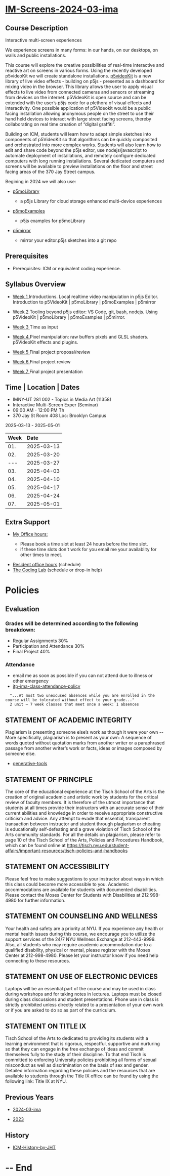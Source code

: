 # [IM-Screens-2024-03-ima](https://github.com/p5videoKit/IM-Screens-2025-03-ima)

## Course Description

Interactive multi-screen experiences

We experience screens in many forms:
in our hands, on our desktops, on walls and public installations.

This course will explore the creative possibilities of real-time
interactive and reactive art on screens in various forms.
Using the recently developed p5videoKit we will create standalone installations.
[p5videoKit](https://github.com/molab-itp/p5videoKit) is a new library of live video effects - building on p5js -
presented as a dashboard for mixing video in the browser.
This library allows the user to apply visual effects to live video
from connected cameras and sensors or streaming from devices on the internet.
p5VideoKit is open source and can be extended with the user’s p5js code for
a plethora of visual effects and interactivity. One possible application of p5Videokit
would be a public facing installation allowing anonymous people on the street
to use their hand held devices to interact with large street facing screens,
thereby collaborating on real time creation of “digital graffiti”.

Building on ICM, students will learn how to adapt simple sketches
into components of p5VideoKit so that algorithms can be
quickly composited and orchestrated into more complex works.
Students will also learn how to edit and share code beyond the p5js editor,
use nodejs/javascript to automate deployment of installations,
and remotely configure dedicated computers with long running installations.
Several dedicated computers and screens will be available to preview installations
on the floor and street facing areas of the 370 Jay Street campus.

Begining in 2024 we will also use:

- [p5moLibrary](https://github.com/molab-itp/p5moLibrary)

  - a p5js Library for cloud storage enhanced multi-device experiences

- [p5moExamples](https://github.com/molab-itp/p5moExamples)
  - p5js examples for p5moLibrary
- [p5mirror](https://github.com/molab-itp/p5mirror)
  - mirror your editor.p5js sketches into a git repo

## Prerequisites

- Prerequisites: ICM or equivalent coding experience.

## Syllabus Overview

- [Week 1 ](weeks/01_intro.md) Introductions. Local realtime video manipulation in p5js Editor. Introduction to p5VideoKit | p5moLibrary | p5moExamples | p5mirror

- [Week 2 ](weeks/02_code.md) Tooling beyond p5js editor: VS Code, git, bash, nodejs. Using p5VideoKit | p5moLibrary | p5moExamples | p5mirror.

- [Week 3 ](weeks/03_time.md) Time as input

- [Week 4 ](weeks/04_video.md) Pixel manipulation: raw buffers pixels and GLSL shaders. p5VideoKit effects and plugins.

- [Week 5 ](weeks/05_proposal.md) Final project proposal/review

- [Week 6 ](weeks/06_review.md) Final project review

- [Week 7 ](weeks/07_present.md) Final project presentation

## Time | Location | Dates

- IMNY-UT 281 002 - Topics in Media Art (11358)
- Interactive Multi-Screen Exper (Seminar)
- 09:00 AM - 12:00 PM Th
- 370 Jay St Room 408 Loc: Brooklyn Campus

2025-03-13 - 2025-05-01

| Week | Date       |
| :--- | :--------- |
| 01.  | 2025-03-13 |
| 02.  | 2025-03-20 |
| ---  | 2025-03-27 |
| 03.  | 2025-04-03 |
| 04.  | 2025-04-10 |
| 05.  | 2025-04-17 |
| 06.  | 2025-04-24 |
| 07.  | 2025-05-01 |

## Extra Support

- [My Office hours:](https://calendar.app.google/EWigTzkMnFDq7gFj6)

  - Please book a time slot at least 24 hours before the time slot.
  - if these time slots don't work for you email me your availablity for other times to meet.

<!-- - [yu's office hours](https://calendar.google.com/calendar/u/0/selfsched?sstoken=UUEtWGdzN0hwY1hEfGRlZmF1bHR8MDE3ZjdjNTNhMzA1YTIxYWFjZDQ2OWMyYmZkYjhjYzU) -->

- [Resident office hours](https://itp.nyu.edu/help/office-hours/) (schedule)
- [The Coding Lab](https://codinglab.itp.io/) (schedule or drop-in help)

# Policies

## Evaluation

### Grades will be determined according to the following breakdown:

- Regular Assignments 30%
- Participation and Attendance 30%
- Final Project 40%

### Attendance

- email me as soon as possible if you can not attend due to illness or other emergency
- [itp-ima-class-attendance-policy](https://itp.nyu.edu/help/itp-ima-class-attendance-policy/)

```
  "...At most two unexcused absences while you are enrolled in the course will be tolerated without effect to your grade..."
  2 unit – 7 week classes that meet once a week: 1 absences
```

## STATEMENT OF ACADEMIC INTEGRITY

Plagiarism is presenting someone else’s work as though it were your own -- More specifically, plagiarism is to present as your own: A sequence of words quoted without quotation marks from another writer or a paraphrased passage from another writer’s work or facts, ideas or images composed by someone else.

- [generative-tools](https://www.nyu.edu/faculty/teaching-and-learning-resources/teaching-with-generative-tools/frequently-asked-questions.html)

## STATEMENT OF PRINCIPLE

The core of the educational experience at the Tisch School of the Arts is the creation of original academic and artistic work by students for the critical review of faculty members. It is therefore of the utmost importance that students at all times provide their instructors with an accurate sense of their current abilities and knowledge in order to receive appropriate constructive criticism and advice. Any attempt to evade that essential, transparent transaction between instructor and student through plagiarism or cheating is educationally self-defeating and a grave violation of Tisch School of the Arts community standards. For all the details on plagiarism, please refer to page 10 of the Tisch School of the Arts, Policies and Procedures Handbook, which can be found online at https://tisch.nyu.edu/student-affairs/important-resources/tisch-policies-and-handbooks

## STATEMENT ON ACCESSIBILITY

Please feel free to make suggestions to your instructor about ways in which this class could become more accessible to you. Academic accommodations are available for students with documented disabilities. Please contact the Moses Center for Students with Disabilities at 212 998-4980 for further information.

## STATEMENT ON COUNSELING AND WELLNESS

Your health and safety are a priority at NYU. If you experience any health or mental health issues during this course, we encourage you to utilize the support services of the 24/7 NYU Wellness Exchange at 212-443-9999. Also, all students who may require academic accommodation due to a qualified disability, physical or mental, please register with the Moses Center at 212-998-4980. Please let your instructor know if you need help connecting to these resources.

## STATEMENT ON USE OF ELECTRONIC DEVICES

Laptops will be an essential part of the course and may be used in class during workshops and for taking notes in lectures. Laptops must be closed during class discussions and student presentations. Phone use in class is strictly prohibited unless directly related to a presentation of your own work or if you are asked to do so as part of the curriculum.

## STATEMENT ON TITLE IX

Tisch School of the Arts to dedicated to providing its students with a learning environment that is rigorous, respectful, supportive and nurturing so that they can engage in the free exchange of ideas and commit themselves fully to the study of their discipline. To that end Tisch is committed to enforcing University policies prohibiting all forms of sexual misconduct as well as discrimination on the basis of sex and gender. Detailed information regarding these policies and the resources that are available to students through the Title IX office can be found by using the following link: Title IX at NYU.

## Previous Years

- [2024-03-ima](https://github.com/p5videoKit/IM-Screens-2024-03-ima)

- [2023](https://github.com/p5videoKit/IM-Screens-2023)

## History

- [ICM-History-by-JHT](https://docs.google.com/presentation/d/1vp4-SAJlEcKLR6fYAIpatqUReJs6ugEmz-jBeSIjHys/edit#slide=id.g15b64432c0b_0_6)

# -- End
